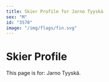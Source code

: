 ```yaml
---
title: Skier Profile for Jarno Tyyskä
sex: "M"
id: "3570"
image: "/img/flags/fin.svg" 
---
```


# Skier Profile

This page is for: Jarno Tyyskä.
    